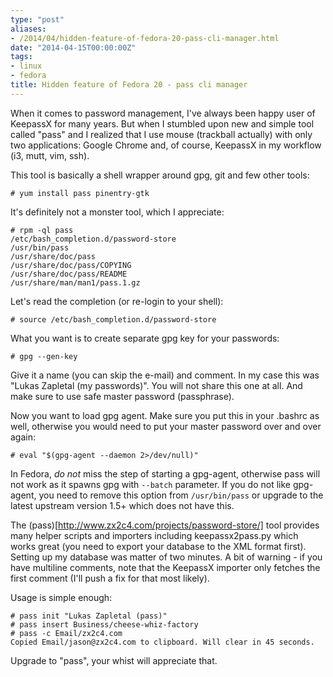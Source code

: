 ```yaml
---
type: "post"
aliases:
- /2014/04/hidden-feature-of-fedora-20-pass-cli-manager.html
date: "2014-04-15T00:00:00Z"
tags:
- linux
- fedora
title: Hidden feature of Fedora 20 - pass cli manager
---
```


When it comes to password management, I've always been happy user of KeepassX
for many years. But when I stumbled upon new and simple tool called "pass" and
I realized that I use mouse (trackball actually) with only two applications:
Google Chrome and, of course, KeepassX in my workflow (i3, mutt, vim, ssh).

This tool is basically a shell wrapper around gpg, git and few other tools:

    # yum install pass pinentry-gtk

It's definitely not a monster tool, which I appreciate:

    # rpm -ql pass
    /etc/bash_completion.d/password-store
    /usr/bin/pass
    /usr/share/doc/pass
    /usr/share/doc/pass/COPYING
    /usr/share/doc/pass/README
    /usr/share/man/man1/pass.1.gz

Let's read the completion (or re-login to your shell):

    # source /etc/bash_completion.d/password-store

What you want is to create separate gpg key for your passwords:

    # gpg --gen-key

Give it a name (you can skip the e-mail) and comment. In my case this was
"Lukas Zapletal (my passwords)". You will not share this one at all. And make
sure to use safe master password (passphrase).

Now you want to load gpg agent. Make sure you put this in your .bashrc as
well, otherwise you would need to put your master password over and over
again:

    # eval "$(gpg-agent --daemon 2>/dev/null)"

In Fedora, *do not* miss the step of starting a gpg-agent, otherwise pass will
not work as it spawns gpg with `--batch` parameter. If you do not like
gpg-agent, you need to remove this option from `/usr/bin/pass` or upgrade to
the latest upstream version 1.5+ which does not have this.

The (pass)[http://www.zx2c4.com/projects/password-store/] tool provides many
helper scripts and importers including keepassx2pass.py which works great (you
need to export your database to the XML format first). Setting up my database
was matter of two minutes. A bit of warning - if you have multiline comments,
note that the KeepassX importer only fetches the first comment (I'll push a
fix for that most likely).

Usage is simple enough:

    # pass init "Lukas Zapletal (pass)"
    # pass insert Business/cheese-whiz-factory
    # pass -c Email/zx2c4.com
    Copied Email/jason@zx2c4.com to clipboard. Will clear in 45 seconds.

Upgrade to "pass", your whist will appreciate that.

